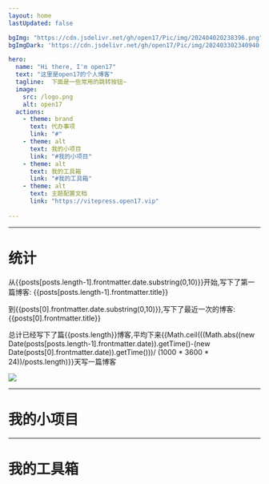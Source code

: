 ```yaml
---
layout: home
lastUpdated: false

bgImg: "https://cdn.jsdelivr.net/gh/open17/Pic/img/202404020238396.png"
bgImgDark: 'https://cdn.jsdelivr.net/gh/open17/Pic/img/202403302340940.png'

hero:
  name: "Hi there, I'm open17"
  text: "这里是open17的个人博客"
  tagline:  下面是一些常用的跳转按钮~
  image:
    src: /logo.png
    alt: open17
  actions:
    - theme: brand  
      text: 代办事项
      link: "#"
    - theme: alt
      text: 我的小项目
      link: "#我的小项目"
    - theme: alt
      text: 我的工具箱
      link: "#我的工具箱"
    - theme: alt
      text: 主题配置文档
      link: "https://vitepress.open17.vip"
      
---
```


<script setup>
import { VPTeamMembers } from 'vitepress/theme'

import {data as posts} from '../../node_modules/vitepress-theme-open17/libs/posts.data.js'
const webSvg=`<svg xmlns="http://www.w3.org/2000/svg" fill="none" viewBox="0 0 24 24" stroke-width="1.5" stroke="currentColor" class="w-6 h-6">
  <path stroke-linecap="round" stroke-linejoin="round" d="M13.5 16.875h3.375m0 0h3.375m-3.375 0V13.5m0 3.375v3.375M6 10.5h2.25a2.25 2.25 0 0 0 2.25-2.25V6a2.25 2.25 0 0 0-2.25-2.25H6A2.25 2.25 0 0 0 3.75 6v2.25A2.25 2.25 0 0 0 6 10.5Zm0 9.75h2.25A2.25 2.25 0 0 0 10.5 18v-2.25a2.25 2.25 0 0 0-2.25-2.25H6a2.25 2.25 0 0 0-2.25 2.25V18A2.25 2.25 0 0 0 6 20.25Zm9.75-9.75H18a2.25 2.25 0 0 0 2.25-2.25V6A2.25 2.25 0 0 0 18 3.75h-2.25A2.25 2.25 0 0 0 13.5 6v2.25a2.25 2.25 0 0 0 2.25 2.25Z" />
</svg>
`;
const projects = [
  {
    avatar: 'https://camo.githubusercontent.com/a39422b1f8c7b28c67af50d4216b618b220946624ce7558461b2396ced787fa5/68747470733a2f2f7777772e6f70656e31372e7669702f6c6f676f2e706e67',
    name: 'vitepress-theme-open17',
    title: 'A blog theme for vitpress',
    links: [
      { icon: 'github', link: 'https://github.com/open17/vitepress-theme-open17/' },
      {icon:{svg: webSvg},link: 'https://vitepress.open17.vip'}
    ]
  },
   {
    avatar: 'https://github.com/open17/vuepress-theme-qbook/raw/master/docs/.vuepress/public/icon/android-chrome-512x512.png',
    name: 'vuepress-theme-qbook',
    title: '一个基于 VuePress 的博客&文档主题',
    links: [
      { icon: 'github', link: 'https://github.com/open17/vuepress-theme-qbook' },
      {icon:{svg: webSvg},link: 'https://qbook.open17.vip'}
    ]
  },
   {
    avatar: 'https://cdn.jsdelivr.net/gh/open17/Pic/img/202402082230252.png',
    name: 'Resume Maker',
    title: '一款极简风格的markdown简历生成器',
    links: [
      { icon: 'github', link: 'https://github.com/open17/resume-maker' },
      {icon:{svg: webSvg},link: 'https://resume-maker.open17.vip'}
    ]
  },
   {
    avatar: 'https://cdn.jsdelivr.net/gh/open17/Pic/img/202404020439621.png',
    name: 'Python-for-CP',
    title: '我的算法竞赛模板',
    links: [
      { icon: 'github', link: 'https://github.com/open17/Python-for-CP' },
    ]
  },
   {
    avatar: 'https://cdn.jsdelivr.net/gh/open17/Pic/img/202404020436808.png',
    name: 'Bilibili Downloader Cli',
    title: '轻量级b站下载器',
    links: [
      { icon: 'github', link: 'https://github.com/open17/Bilibili_Downloader_Cli' },
    ]
  },
   {
    avatar: 'https://cdn.jsdelivr.net/gh/open17/Pic/img/202402082225465.png',
    name: '更多内容',
    title: 'to be continue...',
    links: [
      { icon: 'github', link: 'https://github.com/open17' },
    ]
  },
]

const tools = [
  {
    avatar: 'https://cdn.jsdelivr.net/gh/open17/Pic/img/202404021320204.jpeg',
    name: 'chatgpt',
    title: 'An AI-powered language model',
    desc:"<a href='https://chat.openai.com/' target='_blank'>View more</a>",
  },
    {
    avatar: 'https://cdn.jsdelivr.net/gh/open17/Pic/img/202404021321844.svg',
    name: 'poe',
    title: 'Fast, Helpful AI Chat',
    desc:"<a href='https://poe.com/' target='_blank'>View more</a>",
  },
  {
    avatar: 'https://cdn.jsdelivr.net/gh/open17/Pic/img/202404021323057.png',
    name: 'vercel',
    title: 'Vercel is the Frontend Cloud.',
    desc:"<a href='https://vercel.com/' target='_blank'>View more</a>",
  },
  {
    avatar: 'https://cdn.jsdelivr.net/gh/open17/Pic/img/202404021328214.png',
    name: 'cloudflare',
    title: 'The Cloudflare dashboard is loading',
    desc:"<a href='https://dash.cloudflare.com' target='_blank'>View more</a>",
  },
  {
    avatar: 'https://cdn.jsdelivr.net/gh/open17/Pic/img/202404021338107.png',
    name: 'npm',
    title: 'Build amazing things',
    desc:"<a href='https://www.npmjs.com/' target='_blank'>View more</a>",
  },
  {
    avatar: 'https://vitepress.dev/vitepress-logo-large.webp',
    name: 'vitepress',
    title: 'Markdown to Beautiful Docs in Minutes',
    desc:"<a href='https://vitepress.dev/' target='_blank'>View more</a>",
  },
  
]
</script>

---

# 统计

从{{posts[posts.length-1].frontmatter.date.substring(0,10)}}开始,写下了第一篇博客: {{posts[posts.length-1].frontmatter.title}}  

到{{posts[0].frontmatter.date.substring(0,10)}},写下了最近一次的博客: {{posts[0].frontmatter.title}}  

总计已经写下了篇{{posts.length}}博客,平均下来{{Math.ceil(((Math.abs((new Date(posts[posts.length-1].frontmatter.date)).getTime()-(new Date(posts[0].frontmatter.date)).getTime()))/ (1000 * 3600 * 24))/posts.length)}}天写一篇博客

![](https://github-readme-stats.vercel.app/api?username=open17&show_icons=true&layout=compact&theme=vue)

---
# 我的小项目

<VPTeamMembers size="medium" :members="projects" />


---

# 我的工具箱

<VPTeamMembers size="medium" :members="tools" />

